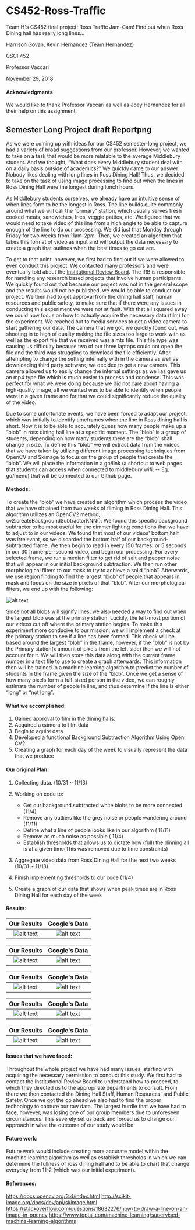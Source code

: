 # CS452-Ross-Traffic
Team H's CS452 final project: Ross Traffic Jam-Cam! Find out when Ross Dining hall has really long lines...

Harrison Govan, Kevin Hernandez (Team Hernandez)

CSCI 452

Professor Vaccari

November 29, 2018

#### Acknowledgments
  We would like to thank Professor Vaccari as well as Joey Hernandez for all their help on this assignment.

## Semester Long Project draft Reportpng
  
  As we were coming up with ideas for our CS452 semester-long project, we had a variety of broad suggestions from our professor. However, we wanted to take on a task that would be more relatable to the average Middlebury student. And we thought, “What does every Middlebury student deal with on a daily basis outside of academics?” We quickly came to our answer: Nobody likes dealing with long lines in Ross Dining Hall! Thus, we decided to take on the task of using image processing to find out when the lines in Ross Dining Hall were the longest during lunch hours. 
  
  As Middlebury students ourselves, we already have an intuitive sense of when lines form to be the longest in Ross. The line builds quite commonly around what we will call the “primary” station, which usually serves fresh cooked meats, sandwiches, fries, veggie patties, etc.  We figured that we would need to take video of this line from a high angle to be able to capture enough of the line to do our processing. We did just that  Monday through Friday for two weeks from 11am-2pm. Then, we created an algorithm that takes this format of video as input and will output the data necessary to create a graph that outlines when the best times to go eat are.
  
  To get to that point, however, we first had to find out if we were allowed to even conduct this project.  We contacted many professors and were eventually told about the [Institutional Review Board](http://www.middlebury.edu/academics/resources/irb).  The IRB is responsible for handling any research based projects that involve human participants.  We quickly found out that because our project was not in the general scope and the results would not be published, we would be able to conduct our project.  We then had to get approval from the dining hall staff, human resources and public safety, to make sure that if there were any issues in conducting this experiment we were not at fault.  With that all squared away we could now focus on how to actually acquire the necessary data (film) for the experiment.  We reached out to media services to get a video camera to start gathering our data.  The camera that we got, we quickly found out, was shooting in to high of quality making the file sizes too large to work with as well as the export file that we received was a mts file.  This file type was causing us difficulty because two of our three laptops could not open the file and the third was struggling to download the file efficiently.  After attempting to change the setting internally with in the camera as well as downloading third party software, we decided to get a new camera. This camera allowed us to easily change the internal settings as well as gave us an mp4 type file which is much easier to process and condense.  This was perfect for what we were doing because we did not care about having a high-quality image, all we wanted was to be able to identify when people were in a given frame and for that we could significantly reduce the quality of the video. 
  
  Due to some unfortunate events, we have been forced to adapt our project, which was initially to identify timeframes when the line in Ross dining hall is short. Now it is to be able to accurately guess how many people make up a “blob” in ross dining hall line at a specific moment. The “blob” is a group of students, depending on how many students there are the “blob” shall change in size.   To define this “blob” we will extract data from the videos that we have taken by utilizing different image processing techniques from OpenCV and Skimage to focus on the group of people that create the “blob”.  We will place the information in a go/link (a shortcut to web pages that students can access when connected to middlebury wifi. -- Eg. go/menu)  that will be connected to our Github page.
  
#### Methods:
  To create the “blob” we have created an algorithm which process the video that we have obtained from two weeks of filming in Ross Dining Hall.  This algorithm utilizes an OpenCV2 method, cv2.createBackgroundSubtractorKNN(). We found this specific background subtractor to be most useful for the dimmer lighting conditions that we have to adjust to in our videos. We found that most of our videos' bottom half was irrelevant, so we discarded the bottom half of our background-subtracted frame. We then begin to read in every 150 frames, or 5 seconds in our 30 frame-per-second video, and begin our processing. For every selected frame, we run a median filter to get rid of salt and pepper noise that will appear in our initial background subtraction. We then run other morphological filters to our mask to try to achieve a solid “blob”. Afterwards, we use region finding to find the largest “blob” of people that appears in mask and focus on the size in pixels of that “blob”. After our morphological filters, we end up with the following:
  
![alt text](https://github.com/Krizeon/CS452-Ross-Traffic/blob/master/bgsubtraction%20example.png "Logo Title Text 1")
    
  Since not all blobs will signify lines, we also needed a way to find out when the largest blob was at the primary station. Luckily, the left-most portion of our videos cut off where the primary station begins. To make this experiment more conducive to our mission, we will implement a check at the primary station to see if a line has been formed. This check will be based around the largest “blob” in the frame, however, if the “blob” is not by the Primary station(x amount of pixels from the left side) then we will not account for it.  We will then store this data along with the current frame number in a text file to use to create a graph afterwards.  This information then will be trained in a machine learning algorithm to predict the number of students in the frame given the size of the “blob”. Once we get a sense of how many pixels form a full-sized person in the video, we can roughly estimate the number of people in line, and thus determine if the line is either “long” or “not long”.

#### What we accomplished: 
1.    Gained approval to film in the dining halls.
2.    Acquired a camera to film data 
3.    Begin to aquire data
4.    Developed a functional Background Subtraction Algorithm Using Open CV2
5.    Creating a graph for each day of the week to visually represent the data that we produce

#### Our original Plan: 
1.  Collecting data. (10/31 ~ 11/13) 
2.  Working on code to:
    * Get our background subtracted white blobs to be more connected (11/4) 
    * Remove any outliers like the grey noise or people wandering around (11/11) 
    * Define what a line of people looks like in our algorithm ( 11/11) 
    * Remove as much noise as possible ( 11/4) 
    * Establish thresholds that allows us to dictate how (full) the dinning all is at a given time(This was removed due               to time constraints) 

3.    Aggregate video data from Ross Dining Hall for the next two weeks (10/31 ~ 11/13) 
4.    Finish implementing thresholds to our code (11/4) 
5.    Create a graph of our data that shows when peak times are in Ross Dining Hall for each day of the week 



#### Results:

Our Results                |  Google's Data
:-------------------------:|:-------------------------:
![alt text](https://github.com/Krizeon/CS452-Ross-Traffic/blob/master/monday%20smooth%20graph.png "Monday")  |  ![alt text](https://github.com/Krizeon/CS452-Ross-Traffic/blob/master/google%20monday%20graph.png "Monday")

Our Results                |  Google's Data
:-------------------------:|:-------------------------:
![alt text](https://github.com/Krizeon/CS452-Ross-Traffic/blob/master/tuesday%20smooth%20graph.png "Tuesday")  |  ![alt text](https://github.com/Krizeon/CS452-Ross-Traffic/blob/master/google%20tuesday%20graph.png "Tuesday")

Our Results                |  Google's Data
:-------------------------:|:-------------------------:
![alt text](https://github.com/Krizeon/CS452-Ross-Traffic/blob/master/wednesday%20smooth%20graph.png "Wednesday")  |  ![alt text](https://github.com/Krizeon/CS452-Ross-Traffic/blob/master/google%20wednesday.png "Wednesday")

Our Results                |  Google's Data
:-------------------------:|:-------------------------:
![alt text](https://github.com/Krizeon/CS452-Ross-Traffic/blob/master/thursday%20smooth%20graph.png "Thursday")  |  ![alt text](https://github.com/Krizeon/CS452-Ross-Traffic/blob/master/google%20thursday%20graph.png "Thursday")

Our Results                |  Google's Data
:-------------------------:|:-------------------------:
![alt text](https://github.com/Krizeon/CS452-Ross-Traffic/blob/master/friday%20smooth%20graph.png "Friday")  |  ![alt text](https://github.com/Krizeon/CS452-Ross-Traffic/blob/master/google%20friday%20graph.png "Friday")





 
#### Issues that we have faced:
  Throughout the whole project we have had many issues, starting with acquiring the necessary permission to conduct this study. We first had to contact the Institutional Review Board to understand how to proceed, to which they directed us to the appropriate departments to consult. From there we then contacted the Dining Hall Staff, Human Resources, and Public Safety.  Once we got the go ahead we also had to find the proper technology to capture our raw data.  The largest hurdle that we have had to face, however, was losing one of our group members due to unforeseen circumstances. This severely set us back and forced us to change our approach in what the outcome of our study would be.  
  
#### Future work:
Future work would include creating more accurate model within the machine learning algorithm as well as establish thresholds in which we can determine the fullness of ross dining hall and to be able to chart that change everyday from 11-2 (which was our initial experiment).

#### References:
 
https://docs.opencv.org/3.4/index.html
http://scikit-image.org/docs/dev/api/skimage.html
https://stackoverflow.com/questions/18632276/how-to-draw-a-line-on-an-image-in-opencv 
https://www.toptal.com/machine-learning/supervised-machine-learning-algorithms 


